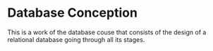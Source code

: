 # Database Conception
This is a work of the database couse that consists of the design of a relational database going through all its stages.

